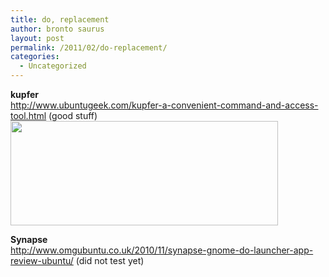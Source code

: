 ```yaml
---
title: do, replacement
author: bronto saurus
layout: post
permalink: /2011/02/do-replacement/
categories:
  - Uncategorized
---
```

**kupfer**  
<http://www.ubuntugeek.com/kupfer-a-convenient-command-and-access-tool.html> (good stuff)  
[<img src="http://brontosaurusrex.69.mu/wp-content/uploads/2011/02/Kupfer_004_shadow.png" alt="" title="Kupfer_004_shadow" width="428" height="167" class="size-full wp-image-1218" />][1]

**Synapse**  
<http://www.omgubuntu.co.uk/2010/11/synapse-gnome-do-launcher-app-review-ubuntu/> (did not test yet)

 [1]: http://brontosaurusrex.69.mu/wp-content/uploads/2011/02/Kupfer_004_shadow.png